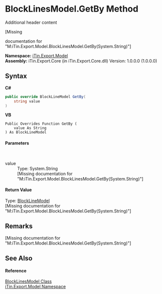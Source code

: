 # BlockLinesModel.GetBy Method 
Additional header content 

\[Missing <summary> documentation for "M:iTin.Export.Model.BlockLinesModel.GetBy(System.String)"\]

**Namespace:**&nbsp;<a href="ef57ffcc-e95e-b212-5a46-9aa6f5a3511f">iTin.Export.Model</a><br />**Assembly:**&nbsp;iTin.Export.Core (in iTin.Export.Core.dll) Version: 1.0.0.0 (1.0.0.0)

## Syntax

**C#**<br />
``` C#
public override BlockLineModel GetBy(
	string value
)
```

**VB**<br />
``` VB
Public Overrides Function GetBy ( 
	value As String
) As BlockLineModel
```


#### Parameters
&nbsp;<dl><dt>value</dt><dd>Type: System.String<br />\[Missing <param name="value"/> documentation for "M:iTin.Export.Model.BlockLinesModel.GetBy(System.String)"\]</dd></dl>

#### Return Value
Type: <a href="e4af1c40-c21b-66d0-9ce1-a3396528ac64">BlockLineModel</a><br />\[Missing <returns> documentation for "M:iTin.Export.Model.BlockLinesModel.GetBy(System.String)"\]

## Remarks
\[Missing <remarks> documentation for "M:iTin.Export.Model.BlockLinesModel.GetBy(System.String)"\]

## See Also


#### Reference
<a href="af92041c-0246-54ab-9e61-08285978a102">BlockLinesModel Class</a><br /><a href="ef57ffcc-e95e-b212-5a46-9aa6f5a3511f">iTin.Export.Model Namespace</a><br />